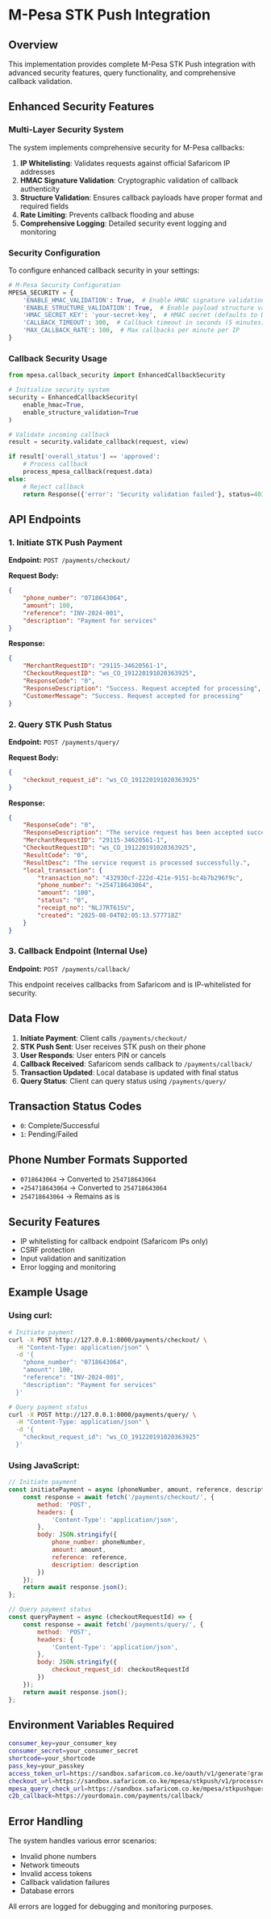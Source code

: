 # M-Pesa STK Push Integration

## Overview
This implementation provides complete M-Pesa STK Push integration with advanced security features, query functionality, and comprehensive callback validation.

## Enhanced Security Features

### Multi-Layer Security System
The system implements comprehensive security for M-Pesa callbacks:

1. **IP Whitelisting**: Validates requests against official Safaricom IP addresses
2. **HMAC Signature Validation**: Cryptographic validation of callback authenticity  
3. **Structure Validation**: Ensures callback payloads have proper format and required fields
4. **Rate Limiting**: Prevents callback flooding and abuse
5. **Comprehensive Logging**: Detailed security event logging and monitoring

### Security Configuration

To configure enhanced callback security in your settings:

```python
# M-Pesa Security Configuration
MPESA_SECURITY = {
    'ENABLE_HMAC_VALIDATION': True,  # Enable HMAC signature validation
    'ENABLE_STRUCTURE_VALIDATION': True,  # Enable payload structure validation
    'HMAC_SECRET_KEY': 'your-secret-key',  # HMAC secret (defaults to Django SECRET_KEY)
    'CALLBACK_TIMEOUT': 300,  # Callback timeout in seconds (5 minutes)
    'MAX_CALLBACK_RATE': 100,  # Max callbacks per minute per IP
}
```

### Callback Security Usage

```python
from mpesa.callback_security import EnhancedCallbackSecurity

# Initialize security system
security = EnhancedCallbackSecurity(
    enable_hmac=True,
    enable_structure_validation=True
)

# Validate incoming callback
result = security.validate_callback(request, view)

if result['overall_status'] == 'approved':
    # Process callback
    process_mpesa_callback(request.data)
else:
    # Reject callback
    return Response({'error': 'Security validation failed'}, status=403)
```

## API Endpoints

### 1. Initiate STK Push Payment
**Endpoint:** `POST /payments/checkout/`

**Request Body:**
```json
{
    "phone_number": "0718643064",
    "amount": 100,
    "reference": "INV-2024-001",
    "description": "Payment for services"
}
```

**Response:**
```json
{
    "MerchantRequestID": "29115-34620561-1",
    "CheckoutRequestID": "ws_CO_191220191020363925",
    "ResponseCode": "0",
    "ResponseDescription": "Success. Request accepted for processing",
    "CustomerMessage": "Success. Request accepted for processing"
}
```

### 2. Query STK Push Status
**Endpoint:** `POST /payments/query/`

**Request Body:**
```json
{
    "checkout_request_id": "ws_CO_191220191020363925"
}
```

**Response:**
```json
{
    "ResponseCode": "0",
    "ResponseDescription": "The service request has been accepted successfully",
    "MerchantRequestID": "29115-34620561-1",
    "CheckoutRequestID": "ws_CO_191220191020363925",
    "ResultCode": "0",
    "ResultDesc": "The service request is processed successfully.",
    "local_transaction": {
        "transaction_no": "432930cf-222d-421e-9151-bc4b7b296f9c",
        "phone_number": "+254718643064",
        "amount": "100",
        "status": "0",
        "receipt_no": "NLJ7RT61SV",
        "created": "2025-08-04T02:05:13.577718Z"
    }
}
```

### 3. Callback Endpoint (Internal Use)
**Endpoint:** `POST /payments/callback/`

This endpoint receives callbacks from Safaricom and is IP-whitelisted for security.

## Data Flow

1. **Initiate Payment**: Client calls `/payments/checkout/`
2. **STK Push Sent**: User receives STK push on their phone
3. **User Responds**: User enters PIN or cancels
4. **Callback Received**: Safaricom sends callback to `/payments/callback/`
5. **Transaction Updated**: Local database is updated with final status
6. **Query Status**: Client can query status using `/payments/query/`

## Transaction Status Codes

- `0`: Complete/Successful
- `1`: Pending/Failed

## Phone Number Formats Supported

- `0718643064` → Converted to `254718643064`
- `+254718643064` → Converted to `254718643064`
- `254718643064` → Remains as is

## Security Features

- IP whitelisting for callback endpoint (Safaricom IPs only)
- CSRF protection
- Input validation and sanitization
- Error logging and monitoring

## Example Usage

### Using curl:

```bash
# Initiate payment
curl -X POST http://127.0.0.1:8000/payments/checkout/ \
  -H "Content-Type: application/json" \
  -d '{
    "phone_number": "0718643064",
    "amount": 100,
    "reference": "INV-2024-001",
    "description": "Payment for services"
  }'

# Query payment status
curl -X POST http://127.0.0.1:8000/payments/query/ \
  -H "Content-Type: application/json" \
  -d '{
    "checkout_request_id": "ws_CO_191220191020363925"
  }'
```

### Using JavaScript:

```javascript
// Initiate payment
const initiatePayment = async (phoneNumber, amount, reference, description) => {
    const response = await fetch('/payments/checkout/', {
        method: 'POST',
        headers: {
            'Content-Type': 'application/json',
        },
        body: JSON.stringify({
            phone_number: phoneNumber,
            amount: amount,
            reference: reference,
            description: description
        })
    });
    return await response.json();
};

// Query payment status
const queryPayment = async (checkoutRequestId) => {
    const response = await fetch('/payments/query/', {
        method: 'POST',
        headers: {
            'Content-Type': 'application/json',
        },
        body: JSON.stringify({
            checkout_request_id: checkoutRequestId
        })
    });
    return await response.json();
};
```

## Environment Variables Required

```bash
consumer_key=your_consumer_key
consumer_secret=your_consumer_secret
shortcode=your_shortcode
pass_key=your_passkey
access_token_url=https://sandbox.safaricom.co.ke/oauth/v1/generate?grant_type=client_credentials
checkout_url=https://sandbox.safaricom.co.ke/mpesa/stkpush/v1/processrequest
mpesa_query_check_url=https://sandbox.safaricom.co.ke/mpesa/stkpushquery/v1/query
c2b_callback=https://yourdomain.com/payments/callback/
```

## Error Handling

The system handles various error scenarios:
- Invalid phone numbers
- Network timeouts
- Invalid access tokens
- Callback validation failures
- Database errors

All errors are logged for debugging and monitoring purposes.
